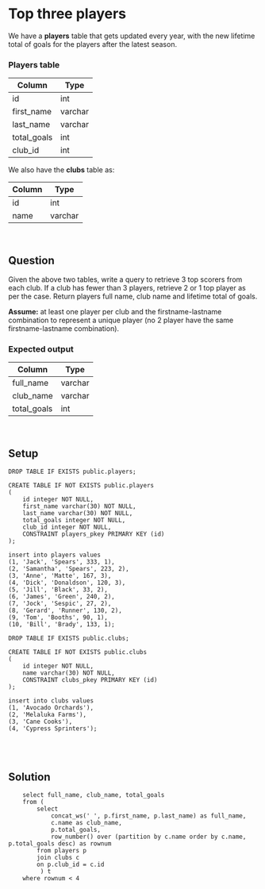 # Top three players 

We have a **players** table that gets updated every year, with the new lifetime total
of goals for the players after the latest season.

### Players table
| Column      | Type    |
|-------------|---------|
| id          | int     |
| first_name  | varchar |
| last_name   | varchar |
| total_goals | int     |
 | club_id     | int     |  


We also have the **clubs** table as:  

| Column      | Type |
|-------------| ---- |
| id | int |
| name   | varchar |

<br>  

## Question
Given the above two tables, write a query to retrieve 3 top scorers from each club.
If a club has fewer than 3 players, retrieve 2 or 1 top player as per the case. Return
players full name, club name and lifetime total of goals.

**Assume:** at least one player per club and the firstname-lastname combination to
represent a unique player (no 2 player have the same firstname-lastname combination).  

### Expected output
| Column      | Type |
|-------------| ---- |
| full_name   | varchar |
| club_name   | varchar |
| total_goals | int |  


<br> 

## Setup
```postgresql
DROP TABLE IF EXISTS public.players;

CREATE TABLE IF NOT EXISTS public.players
(
    id integer NOT NULL,
    first_name varchar(30) NOT NULL,
    last_name varchar(30) NOT NULL,
    total_goals integer NOT NULL,
    club_id integer NOT NULL,
    CONSTRAINT players_pkey PRIMARY KEY (id)
);

insert into players values
(1, 'Jack', 'Spears', 333, 1),
(2, 'Samantha', 'Spears', 223, 2),
(3, 'Anne', 'Matte', 167, 3),
(4, 'Dick', 'Donaldson', 120, 3),
(5, 'Jill', 'Black', 33, 2),
(6, 'James', 'Green', 240, 2),
(7, 'Jock', 'Sespic', 27, 2),
(8, 'Gerard', 'Runner', 130, 2),
(9, 'Tom', 'Booths', 90, 1),
(10, 'Bill', 'Brady', 133, 1);

DROP TABLE IF EXISTS public.clubs;

CREATE TABLE IF NOT EXISTS public.clubs
(
    id integer NOT NULL,
    name varchar(30) NOT NULL,
    CONSTRAINT clubs_pkey PRIMARY KEY (id)
);

insert into clubs values
(1, 'Avocado Orchards'),
(2, 'Melaluka Farms'),
(3, 'Cane Cooks'),
(4, 'Cypress Sprinters');
```
<br><br>

## Solution
```postgresql
    select full_name, club_name, total_goals
    from (
        select 
            concat_ws(' ', p.first_name, p.last_name) as full_name,
            c.name as club_name,
            p.total_goals,
            row_number() over (partition by c.name order by c.name, p.total_goals desc) as rownum
        from players p 
        join clubs c
        on p.club_id = c.id        
         ) t 
    where rownum < 4
```